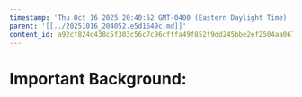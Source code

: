```yaml
---
timestamp: 'Thu Oct 16 2025 20:40:52 GMT-0400 (Eastern Daylight Time)'
parent: '[[../20251016_204052.e5d1649c.md]]'
content_id: a92cf824d438c5f303c56c7c96cfffa49f852f9dd245bbe2ef2504aa067d10c5
---
```


# Important Background:
